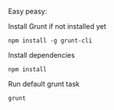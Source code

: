 Easy peasy:

Install Grunt if not installed yet

`npm install -g grunt-cli`

Install dependencies

`npm install`

Run default grunt task

`grunt`
